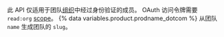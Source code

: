 此 API 仅适用于团队[组织](/rest/reference/orgs)中经过身份验证的成员。 OAuth 访问令牌需要 `read:org` [scope](/apps/building-oauth-apps/understanding-scopes-for-oauth-apps/)。 {% data variables.product.prodname_dotcom %}  从团队 `name` 生成团队的 `slug`。